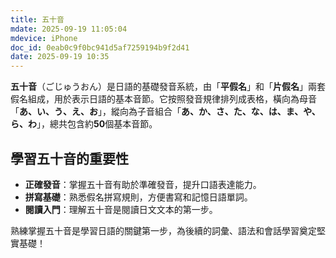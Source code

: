 ```yaml
---
title: 五十音
mdate: 2025-09-19 11:05:04
mdevice: iPhone
doc_id: 0eab0c9f0bc941d5af7259194b9f2d41
date: 2025-09-19 10:35
---
```


**五十音**（ごじゅうおん）是日語的基礎發音系統，由「**平假名**」和「**片假名**」兩套假名組成，用於表示日語的基本音節。它按照發音規律排列成表格，橫向為母音「**あ、い、う、え、お**」，縱向為子音組合「**あ、か、さ、た、な、は、ま、や、ら、わ**」，總共包含約**50**個基本音節。

## 學習五十音的重要性
* **正確發音**：掌握五十音有助於準確發音，提升口語表達能力。
* **拼寫基礎**：熟悉假名拼寫規則，方便書寫和記憶日語單詞。
* **閱讀入門**：理解五十音是閱讀日文文本的第一步。

熟練掌握五十音是學習日語的關鍵第一步，為後續的詞彙、語法和會話學習奠定堅實基礎！